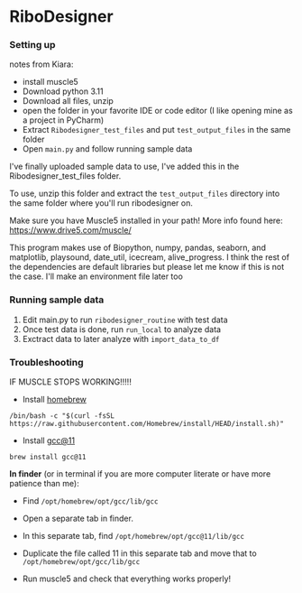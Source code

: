 # RiboDesigner

### Setting up
notes from Kiara:
- install muscle5
- Download python 3.11
- Download all files, unzip
- open the folder in your favorite IDE or code editor (I like opening mine as a project in PyCharm)
- Extract ``Ribodesigner_test_files`` and put ``test_output_files`` in the same folder
- Open ``main.py`` and follow running sample data


I've finally uploaded sample data to use, I've added this in the Ribodesigner_test_files folder.

To use, unzip this folder and extract the ``test_output_files`` directory into the same folder 
where you'll run ribodesigner on.

Make sure you have Muscle5 installed in your path! More info found here: https://www.drive5.com/muscle/

This program makes use of Biopython, numpy, pandas, seaborn, and matplotlib, playsound, date_util, icecream, alive_progress. I think the rest of the dependencies are
default libraries but please let me know if this is not the case. I'll make an environment file later too

### Running sample data
1. Edit main.py to run ``ribodesigner_routine`` with test data
2. Once test data is done, run ``run_local`` to analyze data
3. Exctract data to later analyze with ``import_data_to_df``

### Troubleshooting

IF MUSCLE STOPS WORKING!!!!!

- Install [homebrew]( https://brew.sh/) 

``/bin/bash -c "$(curl -fsSL https://raw.githubusercontent.com/Homebrew/install/HEAD/install.sh)"``  

- Install [gcc@11](https://gcc.gnu.org/) 

``brew install gcc@11``  

**In finder** (or in terminal if you are more computer literate or have more patience than me):  
- Find ``/opt/homebrew/opt/gcc/lib/gcc``  
- Open a separate tab in finder.  
- In this separate tab, find ``/opt/homebrew/opt/gcc@11/lib/gcc``  
- Duplicate the file called 11 in this separate tab and move that to ``/opt/homebrew/opt/gcc/lib/gcc``  

- Run muscle5 and check that everything works properly!